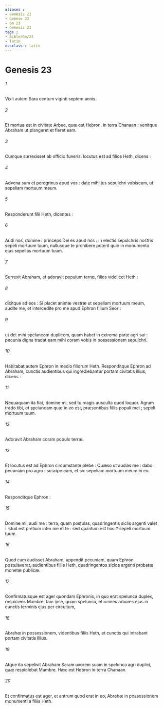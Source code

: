 ```yaml
---
aliases : 
- Genesis 23
- Genèse 23
- Gn 23
- Genesis 23
tags : 
- Bible/Gn/23
- latin
cssclass : latin
---
```


# Genesis 23

###### 1
Vixit autem Sara centum viginti septem annis.
###### 2
Et mortua est in civitate Arbee, quæ est Hebron, in terra Chanaan : venitque Abraham ut plangeret et fleret eam.
###### 3
Cumque surrexisset ab officio funeris, locutus est ad filios Heth, dicens :
###### 4
Advena sum et peregrinus apud vos : date mihi jus sepulchri vobiscum, ut sepeliam mortuum meum.
###### 5
Responderunt filii Heth, dicentes :
###### 6
Audi nos, domine : princeps Dei es apud nos : in electis sepulchris nostris sepeli mortuum tuum, nullusque te prohibere poterit quin in monumento ejus sepelias mortuum tuum.
###### 7
Surrexit Abraham, et adoravit populum terræ, filios videlicet Heth :
###### 8
dixitque ad eos : Si placet animæ vestræ ut sepeliam mortuum meum, audite me, et intercedite pro me apud Ephron filium Seor :
###### 9
ut det mihi speluncam duplicem, quam habet in extrema parte agri sui : pecunia digna tradat eam mihi coram vobis in possessionem sepulchri.
###### 10
Habitabat autem Ephron in medio filiorum Heth. Responditque Ephron ad Abraham, cunctis audientibus qui ingrediebantur portam civitatis illius, dicens :
###### 11
Nequaquam ita fiat, domine mi, sed tu magis ausculta quod loquor. Agrum trado tibi, et speluncam quæ in eo est, præsentibus filiis populi mei ; sepeli mortuum tuum.
###### 12
Adoravit Abraham coram populo terræ.
###### 13
Et locutus est ad Ephron circumstante plebe : Quæso ut audias me : dabo pecuniam pro agro : suscipe eam, et sic sepeliam mortuum meum in eo.
###### 14
Responditque Ephron :
###### 15
Domine mi, audi me : terra, quam postulas, quadringentis siclis argenti valet : istud est pretium inter me et te : sed quantum est hoc ? sepeli mortuum tuum.
###### 16
Quod cum audisset Abraham, appendit pecuniam, quam Ephron postulaverat, audientibus filiis Heth, quadringentos siclos argenti probatæ monetæ publicæ.
###### 17
Confirmatusque est ager quondam Ephronis, in quo erat spelunca duplex, respiciens Mambre, tam ipse, quam spelunca, et omnes arbores ejus in cunctis terminis ejus per circuitum,
###### 18
Abrahæ in possessionem, videntibus filiis Heth, et cunctis qui intrabant portam civitatis illius.
###### 19
Atque ita sepelivit Abraham Saram uxorem suam in spelunca agri duplici, quæ respiciebat Mambre. Hæc est Hebron in terra Chanaan.
###### 20
Et confirmatus est ager, et antrum quod erat in eo, Abrahæ in possessionem monumenti a filiis Heth.

